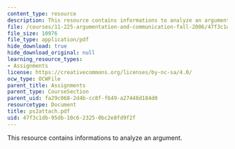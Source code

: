 ```yaml
---
content_type: resource
description: This resource contains informations to analyze an argument.
file: /courses/11-225-argumentation-and-communication-fall-2006/47f3c1db95db10c623250bc2e8fd9f2f_ps2attach.pdf
file_size: 10976
file_type: application/pdf
hide_download: true
hide_download_original: null
learning_resource_types:
- Assignments
license: https://creativecommons.org/licenses/by-nc-sa/4.0/
ocw_type: OCWFile
parent_title: Assignments
parent_type: CourseSection
parent_uid: fa29c068-2d4b-cc8f-f649-a27448d184d0
resourcetype: Document
title: ps2attach.pdf
uid: 47f3c1db-95db-10c6-2325-0bc2e8fd9f2f
---
```

This resource contains informations to analyze an argument.